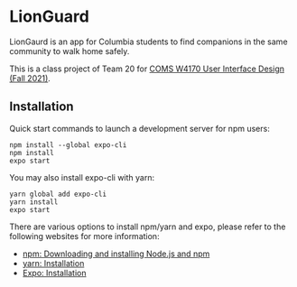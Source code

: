 # LionGuard

LionGaurd is an app for Columbia students to find companions in the same community to walk home safely.

This is a class project of Team 20 for [COMS W4170 User Interface Design (Fall 2021)](http://www.columbia.edu/cu/bulletin/uwb/#/cu/bulletin/uwb/subj/COMS/W4170-20213-001).

## Installation

Quick start commands to launch a development server for npm users:

```
npm install --global expo-cli
npm install
expo start
```

You may also install expo-cli with yarn:

```
yarn global add expo-cli
yarn install
expo start
```

There are various options to install npm/yarn and expo, please refer to the following websites for more information:

- [npm: Downloading and installing Node.js and npm](https://docs.npmjs.com/downloading-and-installing-node-js-and-npm)
- [yarn: Installation](https://classic.yarnpkg.com/lang/en/docs/install/#mac-stable)
- [Expo: Installation](https://docs.expo.dev/get-started/installation/)

<!-- Lisa messages -->
<!-- Instruction\n
before you clone this repo, follow this instruction to setup dev env: <br>
https://docs.expo.dev/get-started/installation/ <br>
-> either use npm or yarn to download expo cli (I rec npm) <br>

after expo cli installation, <br>
git clone our repo <br>
use **expo start** to launch dev server <br>
Recommend to download **Expo Go** app on your phone for deving! <br>
Lmk if you have any Qs! -->
